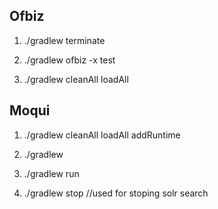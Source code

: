 ## Ofbiz
1. ./gradlew terminate

2. ./gradlew ofbiz -x test

3. ./gradlew cleanAll loadAll 

## Moqui 

1. ./gradlew cleanAll loadAll addRuntime

2. ./gradlew 

3. ./gradlew run

4. ./gradlew stop //used for stoping solr search
